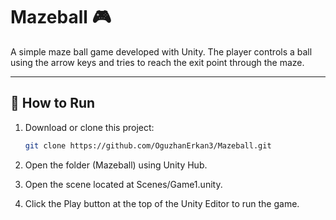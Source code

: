 # Mazeball 🎮

A simple maze ball game developed with Unity. The player controls a ball using the arrow keys and tries to reach the exit point through the maze.

---

## 🚀 How to Run

1. Download or clone this project:
   ```bash
   git clone https://github.com/OguzhanErkan3/Mazeball.git
   
2. Open the folder (Mazeball) using Unity Hub.

3. Open the scene located at Scenes/Game1.unity.

4. Click the Play button at the top of the Unity Editor to run the game.
